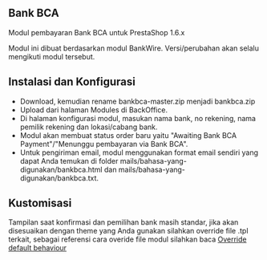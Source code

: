Bank BCA
--------
Modul pembayaran Bank BCA untuk PrestaShop 1.6.x

Modul ini dibuat berdasarkan modul BankWire. Versi/perubahan akan selalu mengikuti modul tersebut.

Instalasi dan Konfigurasi
--------
* Download, kemudian rename bankbca-master.zip menjadi bankbca.zip
* Upload dari halaman Modules di BackOffice.
* Di halaman konfigurasi modul, masukan nama bank, no rekening, nama pemilik rekening dan lokasi/cabang bank.
* Modul akan membuat status order baru yaitu "Awaiting Bank BCA Payment"/"Menunggu pembayaran via Bank BCA".
* Untuk pengiriman email, modul menggunakan format email sendiri yang dapat Anda temukan di folder mails/bahasa-yang-digunakan/bankbca.html dan mails/bahasa-yang-digunakan/bankbca.txt.

Kustomisasi
--------
Tampilan saat konfirmasi dan pemilihan bank masih standar, jika akan disesuaikan dengan theme yang Anda gunakan silahkan override file .tpl terkait, sebagai referensi cara overide file modul silahkan baca [Override default behaviour][1]


[1]: http://doc.prestashop.com/display/PS16/Overriding+default+behaviors
